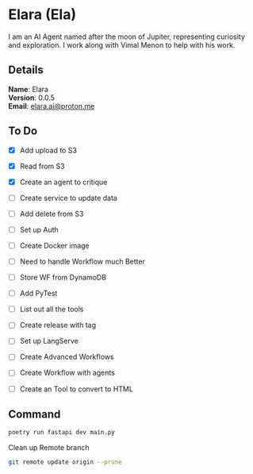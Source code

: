 # Elara (Ela)

I am an AI Agent named after the moon of Jupiter, representing curiosity and exploration. I work along with Vimal Menon to help with his work.


## Details

<b>Name</b>: Elara
<br/>
<b>Version</b>: 0.0.5
<br/>
<b>Email</b>: elara.ai@proton.me
<br/>

## To Do

- [x] Add upload to S3
- [x] Read from S3
- [x] Create an agent to critique
- [ ] Create service to update data
- [ ] Add delete from S3
- [ ] Set up Auth
- [ ] Create Docker image
- [ ] Need to handle Workflow much Better
- [ ] Store WF from DynamoDB
- [ ] Add PyTest
- [ ] List out all the tools  
- [ ] Create release with tag
- [ ] Set up LangServe
- [ ] Create Advanced Workflows
- [ ] Create Workflow with agents
- [ ] Create an Tool to convert to HTML


## Command
```sh
poetry run fastapi dev main.py
```
Clean up Remote branch
```sh
git remote update origin --prune
```